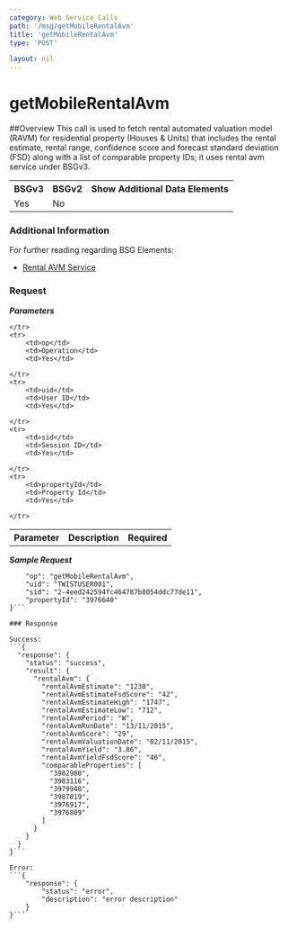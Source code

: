```yaml
---
category: Web Service Calls
path: '/msg/getMobileRentalAvm'
title: 'getMobileRentalAvm'
type: 'POST'

layout: nil
---
```


# getMobileRentalAvm

##Overview
This call is used to fetch rental automated valuation model (RAVM) for residential property (Houses & Units) that includes the rental estimate, rental range, confidence score and forecast standard deviation (FSD) along with a list of comparable property IDs; it uses rental avm service under BSGv3.

<table>
	<tbody>
	<tr>
		<th>BSGv3</th>
		<th>BSGv2</th>
		<th>Show Additional Data Elements</th>
	</tr>
	<tr>
		<td>Yes</td>
		<td>No</td>
		<td></td>
	</tr>

</tbody>
</table>

### Additional Information

For further reading regarding BSG Elements: 

* [Rental AVM Service](http://confluence.rpdata.local/display/BA/Rental+AVM+Service)

### Request

***Parameters***

<table>
	<tbody>
	<tr>
		<th>Parameter</th>
		<th>Description</th>
		<th>Required</th>
		
	</tr>
	<tr>
		<td>op</td>
		<td>Operation</td>
		<td>Yes</td>
		
	</tr>
	<tr>
		<td>uid</td>
		<td>User ID</td>
		<td>Yes</td>
		
	</tr>
	<tr>
		<td>sid</td>
		<td>Session ID</td>
		<td>Yes</td>
		
	</tr>
	<tr>
		<td>propertyId</td>
		<td>Property Id</td>
		<td>Yes</td>
		
	</tr>
</tbody>
</table>

***Sample Request***
```{
    "op": "getMobileRentalAvm",
    "uid": "TWISTUSER001",
    "sid": "2-4eed242594fc464787b8054ddc77de11",
    "propertyId": "3976640"
}```

### Response

Success:
```{
  "response": {
    "status": "success",
    "result": {
      "rentalAvm": {
        "rentalAvmEstimate": "1230",
        "rentalAvmEstimateFsdScore": "42",
        "rentalAvmEstimateHigh": "1747",
        "rentalAvmEstimateLow": "712",
        "rentalAvmPeriod": "W",
        "rentalAvmRunDate": "13/11/2015",
        "rentalAvmScore": "29",
        "rentalAvmValuationDate": "02/11/2015",
        "rentalAvmYield": "3.86",
        "rentalAvmYieldFsdScore": "46",
        "comparableProperties": [
          "3982980",
          "3983116",
          "3979948",
          "3987019",
          "3976917",
          "3976809"
        ]
      }
    }
  }
}```

Error:
```{
    "response": {
        "status": "error",
        "description": "error description"
    }
}```